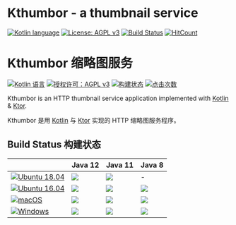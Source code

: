 # Kthumbor - a thumbnail service

[![Kotlin language](https://img.shields.io/badge/language-Kotlin-2281fb.svg?logo=kotlin)](https://kotlinlang.org/)
[![License: AGPL v3](https://img.shields.io/badge/License-AGPL%20v3-blue.svg)](https://www.gnu.org/licenses/agpl-3.0)
[![Build Status](https://img.shields.io/travis/hltj/kthumbor)](https://travis-ci.org/hltj/kthumbor)
[![HitCount](http://hits.dwyl.io/hltj/kthumbor.svg)](https://github.com/hltj/kthumbor)

# Kthumbor 缩略图服务

[![Kotlin 语言](https://img.shields.io/badge/语言-Kotlin-2281fb.svg?logo=kotlin)](https://www.kotlincn.net/)
[![授权许可：AGPL v3](https://img.shields.io/badge/授权许可-AGPL%20v3-blue.svg)](https://www.gnu.org/licenses/agpl-3.0)
[![构建状态](https://img.shields.io/travis/hltj/kthumbor?label=构建)](https://travis-ci.org/hltj/kthumbor)
[![点击次数](http://hits.dwyl.io/hltj/kthumbor.svg)](https://github.com/hltj/kthumbor)

Kthumbor is an HTTP thumbnail service application implemented with [Kotlin](https://kotlinlang.org/) & [Ktor](https://ktor.io/).

Kthumbor 是用 [Kotlin](https://www.kotlincn.net/) 与 [Ktor](https://ktor.kotlincn.net/) 实现的 HTTP 缩略图服务程序。

## Build Status 构建状态

|  | Java 12 | Java 11 | Java 8|
|--|---------|---------|-------|
| [![Ubuntu 18.04](https://img.shields.io/badge/Ubuntu_18-black?logo=ubuntu&labelColor=black)](https://travis-ci.org/hltj/kthumbor) | [![](https://travis-matrix-badges.herokuapp.com/repos/hltj/kthumbor/branches/master/1)](https://travis-ci.org/hltj/kthumbor) | [![](https://travis-matrix-badges.herokuapp.com/repos/hltj/kthumbor/branches/master/2)](https://travis-ci.org/hltj/kthumbor) | - |
| [![Ubuntu 16.04](https://img.shields.io/badge/Ubuntu_16-black?logo=ubuntu&labelColor=black)](https://travis-ci.org/hltj/kthumbor) | [![](https://travis-matrix-badges.herokuapp.com/repos/hltj/kthumbor/branches/master/3)](https://travis-ci.org/hltj/kthumbor) | [![](https://travis-matrix-badges.herokuapp.com/repos/hltj/kthumbor/branches/master/4)](https://travis-ci.org/hltj/kthumbor) | [![](https://travis-matrix-badges.herokuapp.com/repos/hltj/kthumbor/branches/master/5)](https://travis-ci.org/hltj/kthumbor) |
| [![macOS](https://img.shields.io/badge/macOS-black?logo=apple&labelColor=black)](https://travis-ci.org/hltj/kthumbor) | [![](https://travis-matrix-badges.herokuapp.com/repos/hltj/kthumbor/branches/master/6)](https://travis-ci.org/hltj/kthumbor) | [![](https://travis-matrix-badges.herokuapp.com/repos/hltj/kthumbor/branches/master/7)](https://travis-ci.org/hltj/kthumbor) | [![](https://travis-matrix-badges.herokuapp.com/repos/hltj/kthumbor/branches/master/8)](https://travis-ci.org/hltj/kthumbor) |
| [![Windows](https://img.shields.io/badge/Windows-black?logo=windows&labelColor=black)](https://travis-ci.org/hltj/kthumbor) | [![](https://travis-matrix-badges.herokuapp.com/repos/hltj/kthumbor/branches/master/9)](https://travis-ci.org/hltj/kthumbor) | [![](https://travis-matrix-badges.herokuapp.com/repos/hltj/kthumbor/branches/master/10)](https://travis-ci.org/hltj/kthumbor) | [![](https://travis-matrix-badges.herokuapp.com/repos/hltj/kthumbor/branches/master/11)](https://travis-ci.org/hltj/kthumbor) |

